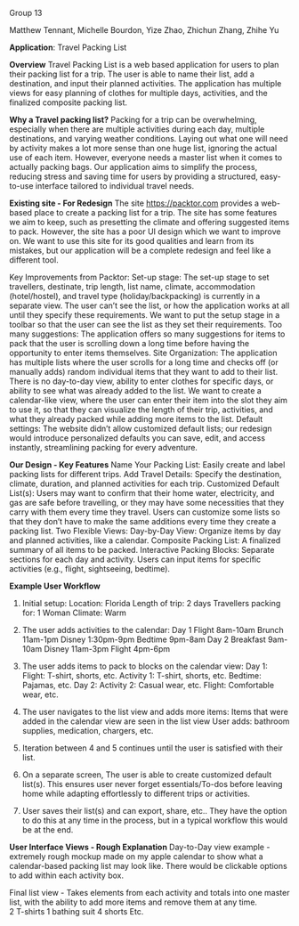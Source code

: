 Group 13

Matthew Tennant, Michelle Bourdon, Yize Zhao, Zhichun Zhang, Zhihe Yu

**Application**: Travel Packing List


**Overview**
Travel Packing List is a web based application for users to plan their packing list for a trip. The user is able to name their list, add a destination, and input their planned activities. The application has multiple views for easy planning of clothes for multiple days, activities, and the finalized composite packing list. 

**Why a Travel packing list?**
Packing for a trip can be overwhelming, especially when there are multiple activities during each day, multiple destinations, and varying weather conditions. Laying out what one will need by activity makes a lot more sense than one huge list, ignoring the actual use of each item. However, everyone needs a master list when it comes to actually packing bags. Our application aims to simplify the process, reducing stress and saving time for users by providing a structured, easy-to-use interface tailored to individual travel needs.

**Existing site - For Redesign**
The site https://packtor.com provides a web-based place to create a packing list for a trip. The site has some features we aim to keep, such as presetting the climate and offering suggested items to pack. However, the site has a poor UI design which we want to improve on. We want to use this site for its good qualities and learn from its mistakes, but our application will be a complete redesign and feel like a different tool. 

Key Improvements from Packtor:
  Set-up stage: The set-up stage to set travellers, destinate, trip length, list name, climate, accommodation (hotel/hostel), and travel type (holiday/backpacking) is currently in a separate view. The user can’t see the list, or how the application works at all until they specify these requirements. We want to put the setup stage in a toolbar so that the user can see the list as they set their requirements. 
Too many suggestions: The application offers so many suggestions for items to pack that the user is scrolling down a long time before having the opportunity to enter items themselves. 
  Site Organization: The application has multiple lists where the user scrolls for a long time and checks off (or manually adds) random individual items that they want to add to their list. There is no day-to-day view, ability to enter clothes for specific days, or ability to see what was already added to the list. We want to create a calendar-like view, where the user can enter their item into the slot they aim to use it, so that they can visualize the length of their trip, activities, and what they already packed while adding more items to the list. 
Default settings: The website didn’t allow customized default lists; our redesign would introduce personalized defaults you can save, edit, and access instantly, streamlining packing for every adventure. 


**Our Design - Key Features**
Name Your Packing List: Easily create and label packing lists for different trips.
Add Travel Details: Specify the destination, climate, duration, and planned activities for each trip.
Customized Default List(s): Users may want to confirm that their home water, electricity, and gas are safe before travelling, or they may have some necessities that they carry with them every time they travel. Users can customize some lists so that they don’t have to make the same additions every time they create a packing list. 
Two Flexible Views:
Day-by-Day View: Organize items by day and planned activities, like a calendar. 
Composite Packing List: A finalized summary of all items to be packed.
Interactive Packing Blocks:
Separate sections for each day and activity.
Users can input items for specific activities (e.g., flight, sightseeing, bedtime).

**Example User Workflow**
1) Initial setup:
Location: Florida
Length of trip: 2 days
Travellers packing for: 1 Woman
Climate: Warm

2) The user adds activities to the calendar:
Day 1
Flight 8am-10am
Brunch 11am-1pm
Disney 1:30pm-9pm
Bedtime 9pm-8am
Day 2
Breakfast 9am-10am
Disney 11am-3pm
Flight 4pm-6pm

3) The user adds items to pack to blocks on the calendar view:
Day 1:
Flight: T-shirt, shorts, etc.
Activity 1: T-shirt, shorts, etc.
Bedtime: Pajamas, etc.
Day 2:
Activity 2: Casual wear, etc.
Flight: Comfortable wear, etc.

4) The user navigates to the list view and adds more items:
Items that were added in the calendar view are seen in the list view
User adds: bathroom supplies, medication, chargers, etc.
5) Iteration between 4 and 5 continues until the user is satisfied with their list. 
6) On a separate screen, The user is able to create customized default list(s). This ensures user never forget essentials/To-dos before leaving home while adapting effortlessly to different trips or activities.
7) User saves their list(s) and can export, share, etc.. They have the option to do this at any time in the process, but in a typical workflow this would be at the end.

**User Interface Views - Rough Explanation**
Day-to-Day view example - extremely rough mockup made on my apple calendar to show what a calendar-based packing list may look like. There would be clickable options to add within each activity box.

Final list view - Takes elements from each activity and totals into one master list, with the ability to add more items and remove them at any time.  
2 T-shirts
1 bathing suit
4 shorts 
Etc.

